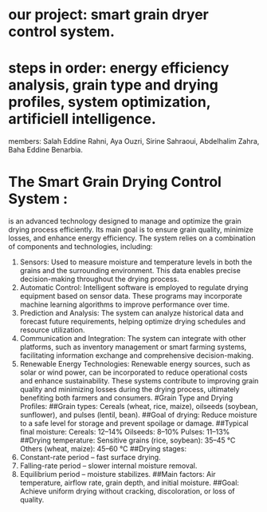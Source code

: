 # our project: smart grain dryer control system.
# steps in order: energy efficiency analysis, grain type and drying profiles, system optimization, artificiell intelligence.
members: Salah Eddine Rahni, Aya Ouzri, Sirine Sahraoui, Abdelhalim Zahra, Baha Eddine Benarbia.
# The Smart Grain Drying Control System :
is an advanced technology designed to manage and optimize the grain drying process efficiently. Its main goal is to ensure grain quality, minimize losses, and enhance energy efficiency. The system relies on a combination of components and technologies, including:
1. Sensors: Used to measure moisture and temperature levels in both the grains and the surrounding environment. This data enables precise decision-making throughout the drying process.
2. Automatic Control: Intelligent software is employed to regulate drying equipment based on sensor data. These programs may incorporate machine learning algorithms to improve performance over time.
3. Prediction and Analysis: The system can analyze historical data and forecast future requirements, helping optimize drying schedules and resource utilization.
4. Communication and Integration: The system can integrate with other platforms, such as inventory management or smart farming systems, facilitating information exchange and comprehensive decision-making.
5. Renewable Energy Technologies: Renewable energy sources, such as solar or wind power, can be incorporated to reduce operational costs and enhance sustainability.
These systems contribute to improving grain quality and minimizing losses during the drying process, ultimately benefiting both farmers and consumers.
#Grain Type and Drying Profiles:
##Grain types: Cereals (wheat, rice, maize), oilseeds (soybean, sunflower), and pulses (lentil, bean).
##Goal of drying: Reduce moisture to a safe level for storage and prevent spoilage or damage.
##Typical final moisture:
Cereals: 12–14%
Oilseeds: 8–10%
Pulses: 11–13%
##Drying temperature:
Sensitive grains (rice, soybean): 35–45 °C
Others (wheat, maize): 45–60 °C
##Drying stages:
1. Constant-rate period – fast surface drying.
2. Falling-rate period – slower internal moisture removal.
3. Equilibrium period – moisture stabilizes.
##Main factors: Air temperature, airflow rate, grain depth, and initial moisture.
##Goal: Achieve uniform drying without cracking, discoloration, or loss of quality.
